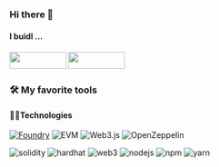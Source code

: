 ### Hi there 👋

<h4>
    I buidl ...
</h4>


<h4 >

<a href="https://twitter.com/OsueniElizabeth"><img src="https://user-images.githubusercontent.com/86206128/182034124-9de8fc5b-0f4a-48b6-9a37-c2e2a0c9f8e8.svg" width="100" height="30"></a> <a href="https://www.linkedin.com/in/osueni-elizabeth"><img src="https://user-images.githubusercontent.com/86206128/182034127-826b3d79-4904-41e0-8897-e418973be00c.svg" width="100" height="30"></a>
</h4>



### 🛠️ My favorite tools

#### 👨‍💻Technologies


  [![Foundry](https://img.shields.io/badge/Foundry-v1.0-333333?logo=https%3A%2F%2Ffoundry.xyz%2Fstatic%2Flogo.svg&logoColor=ffffff)](https://foundry.xyz)
  ![EVM](https://img.shields.io/badge/Ethereum_Virtual_Machine-3C3C3D?style=for-the-badge&logo=ethereum&logoColor=A6A9AA)
  ![Web3.js](https://img.shields.io/badge/Web3.js-3776AB?style=for-the-badge&logo=web3.js&logoColor=white)
  ![OpenZeppelin](https://img.shields.io/badge/OpenZeppelin-3677FF?style=for-the-badge&logo=openzeppelin&logoColor=white)
<p>
    <img alt="solidity" src="https://img.shields.io/badge/Solidity-e6e6e6?style=for-the-badge&logo=solidity&logoColor=black">
    <img alt="hardhat" src="https://img.shields.io/badge/-HARDHAT-yellow?style=for-the-badge&logo=https://seeklogo.com/images/H/hardhat-logo-888739EBB4-seeklogo.com.png">
    <img alt="web3" src="https://img.shields.io/badge/web3.js-F16822?style=for-the-badge&logo=web3.js&logoColor=white">
    <img alt="nodejs" src="https://img.shields.io/badge/Node.js-339933?style=for-the-badge&logo=nodedotjs&logoColor=white">
    <img alt="npm" src="https://img.shields.io/badge/npm-CB3837?style=for-the-badge&logo=npm&logoColor=white">
    <img alt="yarn" src="https://img.shields.io/badge/Yarn-2C8EBB?style=for-the-badge&logo=yarn&logoColor=white">
</p>
<!--
#### 🗄️ Databases, Blockchains and cloud hosting
<img alt="redux" src="https://img.shields.io/badge/Redux-593D88?style=for-the-badge&logo=redux&logoColor=white">
<img alt="graphQl" src="https://img.shields.io/badge/Apollo%20GraphQL-311C87?&style=for-the-badge&logo=Apollo%20GraphQL&logoColor=white">
<p>
![MySQL](https://img.shields.io/badge/MySQL-4479A1?style=for-the-badge&logo=mysql&logoColor=white)
<img alt="eth" src="https://img.shields.io/badge/Ethereum-3C3C3D?style=for-the-badge&logo=Ethereum&logoColor=white">
<img alt="mongoDB" src="https://img.shields.io/badge/MongoDB-4EA94B?style=for-the-badge&logo=mongodb&logoColor=white">
<img alt="netlify" src="https://img.shields.io/badge/Netlify-00C7B7?style=for-the-badge&logo=netlify&logoColor=white">
<img alt="vercel" src="https://img.shields.io/badge/Vercel-000000?style=for-the-badge&logo=vercel&logoColor=white">

</p>

- 🔭 I’m currently working on ...something
- 🌱 I’m currently learning ...
- 👯 I’m looking to collaborate on ...
- 🤔 I’m looking for help with ...
- 💬 Ask me about ...
- 📫 How to reach me: ...
- 😄 Pronouns: ...
- ⚡ Fun fact: ...
-->
